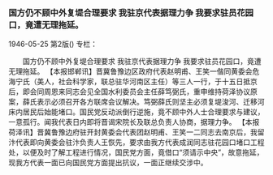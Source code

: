 ### 国方仍不顾中外复堤合理要求  我驻京代表据理力争  我要求驻员花园口，竟遭无理拖延。

1946-05-25
第2版()
专栏：

　　国方仍不顾中外复堤合理要求
    我驻京代表据理力争
    我要求驻员花园口，竟遭无理拖延。
    【本报邯郸讯】晋冀鲁豫边区政府代表赵明甫、王笑一偕同黄委会危海宁氏（美人，社会科学家，联总驻华河南区主任）等三人一行，于十五日抵京后，即会同周恩来同志会见全国水利委员会主任薛笃弼氏，重申维持荷泽协议原案，薛氏表示必须召开各方联席会议解决。笃弼薛氏则坚主必须复堤浚河、迁移河床内居民后始能堵口。国民党反动派倒行逆施，竟不顾中外人士合理要求与建议，一意孤行。闻我代表日内即将晋谒宋院长及联总负责人协商，据理力争。
    【本报荷泽讯】晋冀鲁豫边府驻开封黄委会代表团赵明甫、王笑一二同志去南京后，我留汴代表即向黄委会驻汴负责人王恢先，要求由我方代表成润同志驻花园口堵口工程处，以便及时了解工程进行情况，国民党方面，竟借口“须请示中央”，故意拖延，现我方代表一面已向国民党方面提出抗议，一面正继续交涉中。
